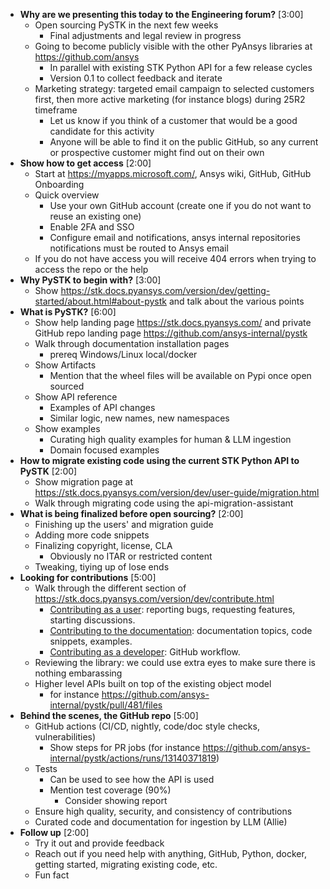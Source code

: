 - **Why are we presenting this today to the Engineering forum?** [3:00]
    - Open sourcing PySTK in the next few weeks
        - Final adjustments and legal review in progress
    - Going to become publicly visible with the other PyAnsys libraries at https://github.com/ansys
        - In parallel with existing STK Python API for a few release cycles
        - Version 0.1 to collect feedback and iterate
    - Marketing strategy: targeted email campaign to selected customers first, then more active marketing (for instance blogs) during 25R2 timeframe
        - Let us know if you think of a customer that would be a good candidate for this activity
        - Anyone will be able to find it on the public GitHub, so any current or prospective customer might find out on their own
- **Show how to get access** [2:00]
    - Start at https://myapps.microsoft.com/, Ansys wiki, GitHub, GitHub Onboarding
    - Quick overview
        - Use your own GitHub account (create one if you do not want to reuse an existing one)
        - Enable 2FA and SSO
        - Configure email and notifications, ansys internal repositories notifications must be routed to Ansys email
    - If you do not have access you will receive 404 errors when trying to access the repo or the help
- **Why PySTK to begin with?** [3:00]
    - Show https://stk.docs.pyansys.com/version/dev/getting-started/about.html#about-pystk and talk about the various points
- **What is PySTK?** [6:00]
    - Show help landing page https://stk.docs.pyansys.com/ and private GitHub repo landing page https://github.com/ansys-internal/pystk
    - Walk through documentation installation pages
        - prereq Windows/Linux local/docker
    - Show Artifacts
        - Mention that the wheel files will be available on Pypi once open sourced
    - Show API reference
        - Examples of API changes
        - Similar logic, new names, new namespaces
    - Show examples
        - Curating high quality examples for human & LLM ingestion
        - Domain focused examples
- **How to migrate existing code using the current STK Python API to PySTK** [2:00]
    - Show migration page at https://stk.docs.pyansys.com/version/dev/user-guide/migration.html
    - Walk through migrating code using the api-migration-assistant
- **What is being finalized before open sourcing?** [2:00]
    - Finishing up the users' and migration guide
    - Adding more code snippets
    - Finalizing copyright, license, CLA
        - Obviously no ITAR or restricted content
    - Tweaking, tiying up of lose ends
- **Looking for contributions** [5:00]
    - Walk through the different section of https://stk.docs.pyansys.com/version/dev/contribute.html
        - [Contributing as a user](https://stk.docs.pyansys.com/version/dev/contribute/user.html): reporting bugs, requesting features, starting discussions.
        - [Contributing to the documentation](https://stk.docs.pyansys.com/version/dev/contribute/documentarian.html): documentation topics, code snippets, examples.
        - [Contributing as a developer](https://stk.docs.pyansys.com/version/dev/contribute/developer.html): GitHub workflow.
    - Reviewing the library: we could use extra eyes to make sure there is nothing embarassing
    - Higher level APIs built on top of the existing object model
        - for instance https://github.com/ansys-internal/pystk/pull/481/files
- **Behind the scenes, the GitHub repo** [5:00]
    - GitHub actions (CI/CD, nightly, code/doc style checks, vulnerabilities)
        - Show steps for PR jobs (for instance https://github.com/ansys-internal/pystk/actions/runs/13140371819)
    - Tests
        - Can be used to see how the API is used
        - Mention test coverage (90%)
            - Consider showing report
    - Ensure high quality, security, and consistency of contributions
    - Curated code and documentation for ingestion by LLM (Allie)
- **Follow up** [2:00]
    - Try it out and provide feedback
    - Reach out if you need help with anything, GitHub, Python, docker, getting started, migrating existing code, etc.
    - Fun fact
